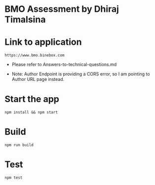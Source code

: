 # BMO Assessment by Dhiraj Timalsina

# Link to application
```
https://www.bmo.binebox.com
```

- Please refer to Answers-to-technical-questions.md

- Note: Author Endpoint is providing a CORS error, so I am pointing to Author URL page instead. 


# Start the app

```
npm install && npm start
```

# Build

```
npm run build
```

# Test

```
npm test
```

